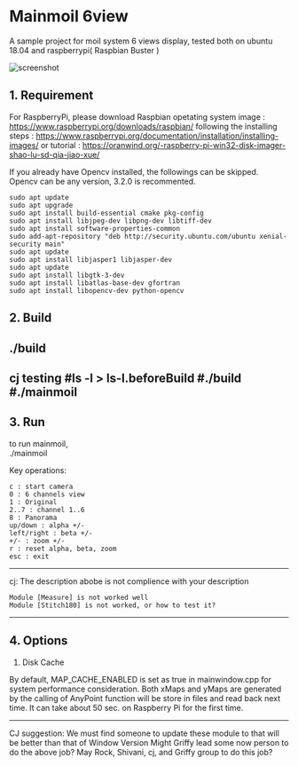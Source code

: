 # Mainmoil 6view

A sample project for moil system 6 views display, tested both on ubuntu 18.04 and raspberrypi( Raspbian Buster ) 

![screenshot](https://github.com/cjchng/mainmoil_6view/blob/master/images/screenshot.png?raw=true)

## 1. Requirement 

For RaspberryPi, please download Raspbian opetating system image :
https://www.raspberrypi.org/downloads/raspbian/
following the installing steps : 
https://www.raspberrypi.org/documentation/installation/installing-images/
or tutorial :
https://oranwind.org/-raspberry-pi-win32-disk-imager-shao-lu-sd-qia-jiao-xue/

If you already have Opencv installed, the followings can be skipped. Opencv can be any version, 3.2.0 is recommented.  

	sudo apt update
	sudo apt upgrade
	sudo apt install build-essential cmake pkg-config
	sudo apt install libjpeg-dev libpng-dev libtiff-dev
	sudo apt install software-properties-common
	sudo add-apt-repository "deb http://security.ubuntu.com/ubuntu xenial-security main"
	sudo apt update
	sudo apt install libjasper1 libjasper-dev
	sudo apt update
	sudo apt install libgtk-3-dev
	sudo apt install libatlas-base-dev gfortran
	sudo apt install libopencv-dev python-opencv

## 2. Build

./build
---------------------------------------------------------------------------------------------------------------------------
cj testing
#ls -l > ls-l.beforeBuild
#./build
#./mainmoil
--------------------------------------------------------------------------------------------------------------------------
## 3. Run

to run mainmoil,  
./mainmoil

Key operations:

	c : start camera
	0 : 6 channels view
	1 : Original 
	2..7 : channel 1..6
	8 : Panorama 
	up/down : alpha +/-
	left/right : beta +/-
	+/- : zoom +/-
	r : reset alpha, beta, zoom   
	esc : exit
	
------------------------------------------------------------------------------------------------------------
cj: The description abobe is not complience with your description
    
    Module [Measure] is not worked well
    Module [Stitch180] is not worked, or how to test it?
------------------------------------------------------------------------------------------------------------

## 4. Options 

1. Disk Cache

  By default, MAP_CACHE_ENABLED is set as true in mainwindow.cpp for system performance consideration. Both xMaps and yMaps are generated by the calling of AnyPoint function will be store in files and read back next time. It can take about 50 sec. on Raspberry Pi for the first time.

---------------------------------------------------------------------------------------------------------------
CJ suggestion:
We must find someone to update these module to that will be better than that of Window Version
Might Griffy lead some now person to do the above job?
May Rock, Shivani, cj, and Griffy group to do this job?



